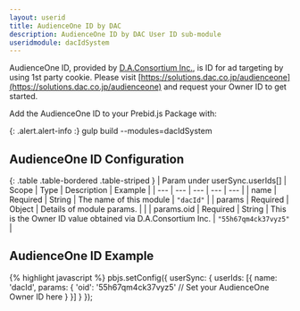 ```yaml
---
layout: userid
title: AudienceOne ID by DAC
description: AudienceOne ID by DAC User ID sub-module
useridmodule: dacIdSystem
---
```



AudienceOne ID, provided by [D.A.Consortium Inc.](https://www.dac.co.jp/), is ID for ad targeting by using 1st party cookie.
Please visit [https://solutions.dac.co.jp/audienceone](https://solutions.dac.co.jp/audienceone) and request your Owner ID to get started.

Add the AudienceOne ID to your Prebid.js Package with:

{: .alert.alert-info :}
gulp build --modules=dacIdSystem

## AudienceOne ID Configuration

{: .table .table-bordered .table-striped }
| Param under userSync.userIds[] | Scope | Type | Description | Example |
| --- | --- | --- | --- | --- |
| name | Required | String | The name of this module | `"dacId"` |
| params | Required | Object | Details of module params. | |
| params.oid | Required | String | This is the Owner ID value obtained via D.A.Consortium Inc. | `"55h67qm4ck37vyz5"` |

## AudienceOne ID Example

{% highlight javascript %}
pbjs.setConfig({
    userSync: {
        userIds: [{
            name: 'dacId',
            params: {
                'oid': '55h67qm4ck37vyz5' // Set your AudienceOne Owner ID here
            }
        }]
    }
});
```
